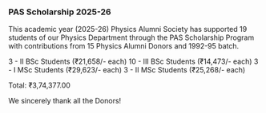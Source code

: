 ### PAS Scholarship 2025-26

This academic year (2025-26) Physics Alumni Society has supported 19 students of our Physics Department through the PAS Scholarship Program with contributions from 15 Physics Alumni Donors and 1992-95 batch.

3 - II BSc Students (₹21,658/- each)
10 - III BSc Students (₹14,473/- each)
3 - I MSc Students (₹29,623/- each)
3 - II MSc Students (₹25,268/- each)

Total: ₹3,74,377.00

We sincerely thank all the Donors!
